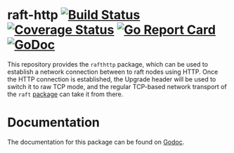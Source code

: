 raft-http [![Build Status](https://travis-ci.org/dqlite/raft-http.png)](https://travis-ci.org/dqlite/raft-http) [![Coverage Status](https://coveralls.io/repos/github/dqlite/raft-http/badge.svg?branch=master)](https://coveralls.io/github/dqlite/raft-http?branch=master) [![Go Report Card](https://goreportcard.com/badge/github.com/dqlite/raft-http)](https://goreportcard.com/report/github.com/dqlite/raft-http)  [![GoDoc](https://godoc.org/github.com/dqlite/raft-http?status.svg)](https://godoc.org/github.com/dqlite/raft-http)
=========

This repository provides the `rafthttp` package, which can be used to
establish a network connection between to raft nodes using HTTP. Once
the HTTP connection is established, the Upgrade header will be used to
switch it to raw TCP mode, and the regular TCP-based network transport
of the `raft` [package](https://github.com/hashicorp/raft) can take it
from there.

Documentation
==============

The documentation for this package can be found on [Godoc](http://godoc.org/github.com/dqlite/raft-http).
